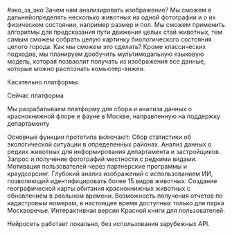 #эко_за_эко
Зачем нам анализировать изображение?
Мы сможем в дальнейопределять несколько животных на одной фотографии и о их физическом состоянии, например размер и пол. Мы сможем применить алгоритмы для предсказания пути движения целых стай животных, тем самым сможем собрать целую картинку биологического состояния целого города.
Как мы сможем это сделать? 
Кроме классических подходов, мы планируем дообучить мультимодальную языковую модель, которая позваолит получать из изображения все данные, которые можно распознать комьютер-вижен. 

Касательно платформы.

Сейчас платформа 


Мы разрабатываем платформу для сбора и анализа данных о краснокнижной флоре и фауне в Москве, направленную на поддержку департаменту 

Основные функции прототипа включают:
Сбор статистики об экологической ситуации в определенных районах.
Анализ данных о редких животных для информирования департамента и застройщиков.
Запрос и получение фотографий местности с редкими видами.
Мотивация пользователей через партнерские программы и краудсорсинг.
Глубокий анализ изображений с использованием ИИ, позволяющий идентифицировать более 15 видов животных.
Создание географической карты обитания краснокнижных животных с обновлением в реальном времени.
Возможность получения отчетов по кадастровым номерам, в настоящее время доступных только для парка Москворечье.
Интерактивная версия Красной книги для пользователей.

Нейросеть работает локально, без использования зарубежных API.
